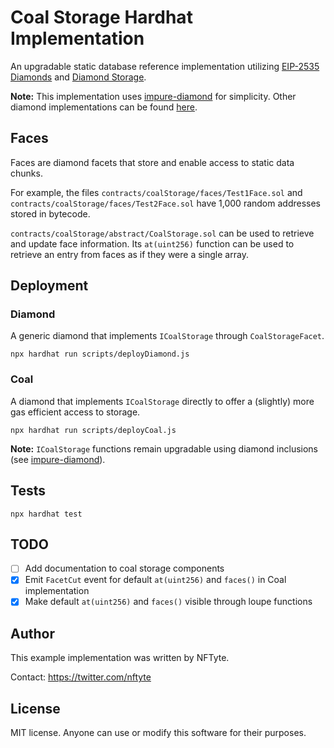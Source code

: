 # Coal Storage Hardhat Implementation

An upgradable static database reference implementation utilizing [EIP-2535 Diamonds](https://github.com/ethereum/EIPs/issues/2535) and [Diamond Storage](https://dev.to/mudgen/how-diamond-storage-works-90e).

**Note:** This implementation uses [impure-diamond](https://github.com/nftyte/impure-diamond) for simplicity. Other diamond implementations can be found [here](https://github.com/mudgen/diamond).

## Faces

Faces are diamond facets that store and enable access to static data chunks.

For example, the files `contracts/coalStorage/faces/Test1Face.sol` and `contracts/coalStorage/faces/Test2Face.sol` have 1,000 random addresses stored in bytecode.

`contracts/coalStorage/abstract/CoalStorage.sol` can be used to retrieve and update face information. Its `at(uint256)` function can be used to retrieve an entry from faces as if they were a single array.

## Deployment

### Diamond

A generic diamond that implements `ICoalStorage` through `CoalStorageFacet`.

```console
npx hardhat run scripts/deployDiamond.js
```

### Coal

A diamond that implements `ICoalStorage` directly to offer a (slightly) more gas efficient access to storage.

```console
npx hardhat run scripts/deployCoal.js
```

**Note:** `ICoalStorage` functions remain upgradable using diamond inclusions (see [impure-diamond](https://github.com/nftyte/impure-diamond#inclusions)).

## Tests

```console
npx hardhat test
```

## TODO

- [ ] Add documentation to coal storage components
- [x] Emit `FacetCut` event for default `at(uint256)` and `faces()` in Coal implementation
- [x] Make default `at(uint256)` and `faces()` visible through loupe functions

## Author

This example implementation was written by NFTyte.

Contact: https://twitter.com/nftyte

## License

MIT license. Anyone can use or modify this software for their purposes.
